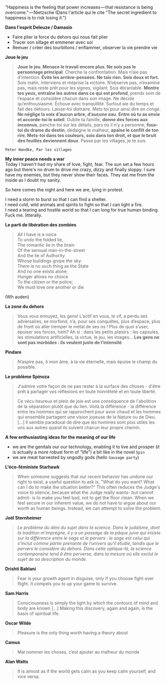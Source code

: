 “Happiness is the feeling that power increases — that resistance is being overcome.” — Nietzsche (Dans l'article qui le cite "The secret ingredient to happiness is to risk losing it.")

**Dans l'esprit Deleuze / Damasio**

* Faire plier la force du dehors qui nous fait plier
* Tracer son sillage et emmener avec soi
* Remuer / créer des tourbillons / enflammer, observer la vie prendre vie

**Joue le jeu**

> **Joue le jeu. Menace le travail encore plus. Ne sois pas le personnage principal**. Cherche la confrontation. Mais n’aie pas d’intention. **Évite les arrière-pensées. Ne tais rien. Sois doux et fort.** Sois malin, interviens et méprise la victoire. N’observe pas, n’examine pas, mais reste prêt pour les signes, vigilant. Sois ébranlable. **Montre tes yeux, entraîne les autres dans ce qui est profond**, prends soin de l’espace et considère chacun dans son image. Ne décide qu’enthousiasmé. Échoue avec tranquillité. Surtout aie du temps et fait des détours. Laisse-toi distraire. Mets toi pour ainsi dire en congé. **Ne néglige la voix d’aucun arbre, d’aucune eau**. **Entre où tu as envie et accorde-toi le soleil**. Oublie ta famille, **donne des forces aux inconnus**, penche-toi sur les détails, pars où il n’y a personne, **fous-toi du drame du destin**, dédaigne le malheur, **apaise le conflit de ton rire. Mets-toi dans tes couleurs, sois dans ton droit, et que le bruit des feuilles deviennent doux**. Passe par les villages, je te suis.

`Peter Handke, Par les villages`

**My inner peace needs a war**  
Today I haven't had my share of love, fight, fear. The sun set a few hours ago but there's no drum to drive me crazy, dizzy and finally sloppy. I sure have my enemies, but they never show their faces. They eat me from the inside as I doubt my sanity.

So here comes the night and here we are, lying in protest.

I need a storm to burst so that I can find a shelter.  
I need cold, wild animals and spirits to fight so that I can light a fire.  
I need a tearing and hostile world so that I can long for true human binding.  
Fuck me. litterally.

**Le parti de libération des zombies**

> All I have is a voice  
> To undo the folded lie,  
> The romantic lie in the brain  
> Of the sensual man-in-the-street  
> And the lie of Authority  
> Whose buildings grope the sky:  
> There is no such thing as the State  
> And no one exists alone;  
> Hunger allows no choice  
> To the citizen or the police;  
> We must love one another or die

\(Wh auden\)

**La zone du dehors**

> Vous vous ennuyez, les gens! L’actif en vous, le vif, a perdu ses adversaires, se morfond, n’a, pour ses conquêtes, plus d’espace, plus de front où aller tremper le métal de ses os ! Plus de quoi s’user, épuiser ses forces, hein? Ah si : dans les petits plaisirs : les capsules, les stimulations artificielles, la virtue, le jeu, les images… **Les gens ne sont pas morbides : ils veulent juste de l’intensité**

**Pindare**

> N’aspire pas, ô mon âme, à la vie éternelle, mais épuise le champ du possible.

**Le problème Spinoza**

> J'admire votre façon de ne pas rester à la surface des choses - d'être prêt à partager vos réflexions en toute honnêteté et en toute liberté.
>
> Ce vécu heureux et plein de joie est une conséquence de l'abolition de la séparation plutôt que du lien. Voilà la différence - la différence entre les hommes qui se rapprochent pour avoir chaud et les hommes qui ensemble partagent une vision joyeuse de la Nature ou de Dieu. \[...\] Il semble paradoxal de dire que les hommes sont plus utiles les uns aux autres quand ils suivent chacun leur propre chemin.

**A few enthusiasting ideas for the meaning of our life**

* we are the genitals our our technology, enabling it to live and prosper \(it is actually a more robust form of "life"\) a bit like in the novel `Spin`
* we are meat harvested by ungodly gods \(hello `Sausage party`\)

**L'éco-féministe Starhawk**

> When someone suggests that our recent behavior has undone our right to exist, a useful question to ask is, "What do you want? What can I do to make the situation better?" This often reduces the Judge's voice to silence, because what the Judge really wants- but cannot admit- is to make you feel bad, not to get the floor clean. When we feel secure in our inherent value, we do not have to argue about our worth as human beings. Instead, we can attempt to solve the problem.

**Joël Sternheimer**

> _Le problème du déni du sujet dans la science. Dans le judaïsme, dont la tradition m’imprègne, il y a un passage de la pâque juive qui insiste sur la différence entre le sage et le pervers : le sage est celui qui s’inclut comme partie prenante de l’univers qu’il étudie, tandis que le pervers le considère du dehors. Dans cette optique-là, la science contemporaine tend à être perverse, dans la mesure où elle exclut le sujet de sa description du monde._

**Drishti Bablani**

> Fear is your growth agent in disguise, only if you choose fight over flight. It compels you to up your game to survive.

**Sam Harris**

> Consciousness is simply the light by which the contours of mind and body are known \[...\] Making this discovery, again and again, is the basis of spiritual life.

**Oscar Wilde**

> Pleasure is the only thing worth having a theory about

**Camus**

> Mal nommer les choses, c’est ajouter au malheur du monde

**Alan Watts**

> It is almost as if the world gets calm as you keep calm yourself, and vice versa.



